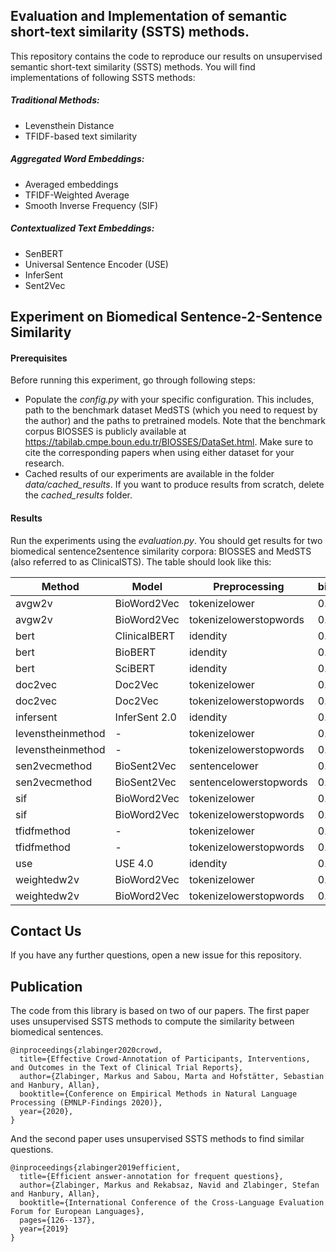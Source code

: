 ## Evaluation and Implementation of semantic short-text similarity (SSTS) methods.
This repository contains the code to reproduce our results on unsupervised semantic short-text similarity (SSTS) methods. You will find 
implementations of following SSTS methods:

##### Traditional Methods:
* Levensthein Distance
* TFIDF-based text similarity
##### Aggregated Word Embeddings:
* Averaged embeddings
* TFIDF-Weighted Average
* Smooth Inverse Frequency (SIF)

##### Contextualized Text Embeddings:
* SenBERT
* Universal Sentence Encoder (USE)
* InferSent
* Sent2Vec

## Experiment on Biomedical Sentence-2-Sentence Similarity

#### Prerequisites
Before running this experiment, go through following steps:
* Populate the *config.py* with your specific configuration. This includes, path to the benchmark dataset MedSTS (which you need to request by the author) and the paths to pretrained models. Note that the benchmark corpus BIOSSES is publicly available at https://tabilab.cmpe.boun.edu.tr/BIOSSES/DataSet.html. Make sure to cite the corresponding papers when using either dataset for your research.
* Cached results of our experiments are available in the folder *data/cached_results*. If you want to produce results from scratch, delete the *cached_results* folder.

#### Results
Run the experiments using the *evaluation.py*. You should get results for two biomedical sentence2sentence similarity corpora: BIOSSES and MedSTS (also referred to as ClinicalSTS). The table should look like this:

| Method            | Model         | Preprocessing          |   biosses_pear |   medsts_all_pear |   AVG |
|-------------------|---------------|------------------------|----------------|-------------------|-------|
| avgw2v            | BioWord2Vec   | tokenizelower          |           0.61 |              0.72 |  0.66 |
| avgw2v            | BioWord2Vec   | tokenizelowerstopwords |           0.72 |              0.77 |  0.75 |
| bert              | ClinicalBERT  | idendity               |           0.65 |              0.69 |  0.67 |
| bert              | BioBERT       | idendity               |           0.78 |              0.58 |  0.68 |
| bert              | SciBERT       | idendity               |           0.60 |              0.68 |  0.64 |
| doc2vec           | Doc2Vec       | tokenizelower          |           0.81 |              0.75 |  0.78 |
| doc2vec           | Doc2Vec       | tokenizelowerstopwords |           0.80 |              0.76 |  0.78 |
| infersent         | InferSent 2.0 | idendity               |           0.49 |              0.65 |  0.57 |
| levenstheinmethod | -             | tokenizelower          |           0.55 |              0.64 |  0.60 |
| levenstheinmethod | -             | tokenizelowerstopwords |           0.64 |              0.69 |  0.66 |
| sen2vecmethod     | BioSent2Vec   | sentencelower          |           0.81 |              0.74 |  0.78 |
| sen2vecmethod     | BioSent2Vec   | sentencelowerstopwords |           0.81 |              0.77 |  0.79 |
| sif               | BioWord2Vec   | tokenizelower          |           0.79 |              0.75 |  0.77 |
| sif               | BioWord2Vec   | tokenizelowerstopwords |           0.78 |              0.76 |  0.77 |
| tfidfmethod       | -             | tokenizelower          |           0.74 |              0.70 |  0.72 |
| tfidfmethod       | -             | tokenizelowerstopwords |           0.74 |              0.73 |  0.74 |
| use               | USE 4.0       | idendity               |           0.66 |              0.72 |  0.69 |
| weightedw2v       | BioWord2Vec   | tokenizelower          |           0.73 |              0.75 |  0.74 |
| weightedw2v       | BioWord2Vec   | tokenizelowerstopwords |           0.76 |              0.77 |  0.76 |

## Contact Us
If you have any further questions, open a new issue for this repository.

## Publication
The code from this library is based on two of our papers. The first paper uses unsupervised SSTS methods to compute the similarity between biomedical sentences.
```
@inproceedings{zlabinger2020crowd,
  title={Effective Crowd-Annotation of Participants, Interventions, and Outcomes in the Text of Clinical Trial Reports},
  author={Zlabinger, Markus and Sabou, Marta and Hofstätter, Sebastian and Hanbury, Allan},
  booktitle={Conference on Empirical Methods in Natural Language Processing (EMNLP-Findings 2020)},
  year={2020},
}
```
And the second paper uses unsupervised SSTS methods to find similar questions.
```
@inproceedings{zlabinger2019efficient,
  title={Efficient answer-annotation for frequent questions},
  author={Zlabinger, Markus and Rekabsaz, Navid and Zlabinger, Stefan and Hanbury, Allan},
  booktitle={International Conference of the Cross-Language Evaluation Forum for European Languages},
  pages={126--137},
  year={2019}
}
```

